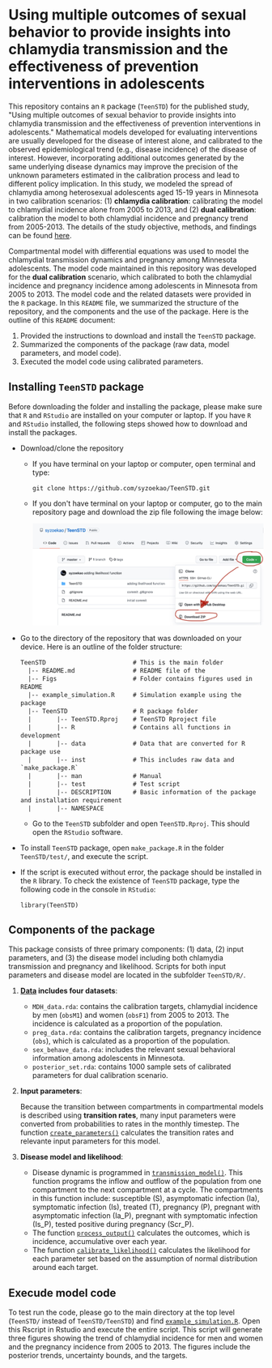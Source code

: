 # Using multiple outcomes of sexual behavior to provide insights into chlamydia transmission and the effectiveness of prevention interventions in adolescents

This repository contains an `R` package (`TeenSTD`) for the published study, "Using multiple outcomes of sexual behavior to provide insights into chlamydia transmission and the effectiveness of prevention interventions in adolescents." Mathematical models developed for evaluating interventions are usually developed for the disease of interest alone, and calibrated to the observed epidemiological trend (e.g., disease incidence) of the disease of interest. However, incorporating additional outcomes generated by the same underlying disease dynamics may improve the precision of the unknown parameters estimated in the calibration process and lead to different policy implication. In this study, we modeled the spread of chlamydia among heterosexual adolescents aged 15-19 years in Minnesota in two calibration scenarios: (1) **chlamydia calibration**: calibrating the model to chlamydial incidence alone from 2005 to 2013, and (2) **dual calibration**: calibration the model to both chlamydial incidence and pregnancy trend from 2005-2013. The details of the study objective, methods, and findings can be found [here](https://www.ncbi.nlm.nih.gov/pmc/articles/PMC5711443/pdf/nihms875380.pdf).

Compartmental model with differential equations was used to model the chlamydial transmission dynamics and pregnancy among Minnesota adolescents. The model code maintained in this repository was developed for the **dual calibration** scenario, which calibrated to both the chlamydial incidence and pregnancy incidence among adolescents in Minnesota from 2005 to 2013. The model code and the related datasets were provided in the `R` package. In this `README` file, we summarized the structure of the repository, and the components and the use of the package. Here is the outline of this `README` document: 

1. Provided the instructions to download and install the `TeenSTD` package.
2. Summarized the components of the package (raw data, model parameters, and model code). 
3. Executed the model code using calibrated parameters. 

## Installing `TeenSTD` package

Before downloading the folder and installing the package, please make sure that `R` and `RStudio` are installed on your computer or laptop. If you have `R` and `RStudio` installed, the following steps showed how to download and install the packages. 

* Download/clone the repository


    * If you have terminal on your laptop or computer, open terminal and type: 
        
        ```
        git clone https://github.com/syzoekao/TeenSTD.git
        ```
    

    * If you don't have terminal on your laptop or computer, go to the main repository page and download the zip file following the image below: 
    
        ![](Figs/downloadzip.jpg)
    

* Go to the directory of the repository that was downloaded on your device. Here is an outline of the folder structure: 

    ```
    TeenSTD                        # This is the main folder
      |-- README.md                # README file of the      
      |-- Figs                     # Folder contains figures used in README
      |-- example_simulation.R     # Simulation example using the package      
      |-- TeenSTD                  # R package folder
      |       |-- TeenSTD.Rproj    # TeenSTD Rproject file
      |       |-- R                # Contains all functions in development
      |       |-- data             # Data that are converted for R package use
      |       |-- inst             # This includes raw data and `make_package.R` 
      |       |-- man              # Manual
      |       |-- test             # Test script
      |       |-- DESCRIPTION      # Basic information of the package and installation requirement  
      |       |-- NAMESPACE        
    ```
    
    * Go to the `TeenSTD` subfolder and open `TeenSTD.Rproj`. This should open the `RStudio` software. 

* To install `TeenSTD` package, open `make_package.R` in the folder `TeenSTD/test/`, and execute the script. 

* If the script is executed without error, the package should be installed in the `R` library. To check the existence of `TeenSTD` package, type the following code in the console in `RStudio`: 

    ```
    library(TeenSTD)
    ```

## Components of the package

This package consists of three primary components: (1) data, (2) input parameters, and (3) the disease model including both chlamydia transmission and pregnancy and likelihood. Scripts for both input parameters and disease model are located in the subfolder `TeenSTD/R/`. 

1. **[Data](https://github.com/syzoekao/TeenSTD/tree/master/TeenSTD/data) includes four datasets**: 

    * `MDH_data.rda`: contains the calibration targets, chlamydial incidence by men (`obsM1`) and women (`obsF1`) from 2005 to 2013. The incidence is calculated as a proportion of the population. 
    * `preg_data.rda`: contains the calibration targets, pregnancy incidence (`obs`), which is calculated as a proportion of the population. 
    * `sex_behave_data.rda`: includes the relevant sexual behavioral information among adolescents in Minnesota. 
    * `posterior_set.rda`: contains 1000 sample sets of calibrated parameters for dual calibration scenario. 


2. **Input parameters**: 

    Because the transition between compartments in compartmental models is described using **transition rates**, many input parameters were converted from probabilities to rates in the monthly timestep. The function [`create_parameters()`](https://github.com/syzoekao/TeenSTD/blob/master/TeenSTD/R/parameters.R) calculates the transition rates and relevante input parameters for this model. 

3. **Disease model and likelihood**: 
    
    * Disease dynamic is programmed in [`transmission_model()`](https://github.com/syzoekao/TeenSTD/blob/abf7bc2ed3b898e65c9b5e1a08070eb930f57d02/TeenSTD/R/transmission.R#L8-L160). This function programs the inflow and outflow of the population from one compartment to the next compartment at a cycle. The compartments in this function include: susceptible (S), asymptomatic infection (Ia), symptomatic infection (Is), treated (T), pregnancy (P), pregnant with asymptomatic infection (Ia_P), pregnant with symptomatic infection (Is_P), tested positive during pregnancy (Scr_P). 
    * The function [`process_output()`](https://github.com/syzoekao/TeenSTD/blob/abf7bc2ed3b898e65c9b5e1a08070eb930f57d02/TeenSTD/R/transmission.R#L163-L251) calculates the outcomes, which is incidence, accumulative over each year. 
    * The function [`calibrate_likelihood()`](https://github.com/syzoekao/TeenSTD/blob/abf7bc2ed3b898e65c9b5e1a08070eb930f57d02/TeenSTD/R/transmission.R#L256-L264) calculates the likelihood for each parameter set based on the assumption of normal distribution around each target. 
    
## Execude model code

To test run the code, please go to the main directory at the top level (`TeenSTD/` instead of `TeenSTD/TeenSTD`) and find [`example_simulation.R`](https://github.com/syzoekao/TeenSTD/blob/master/example_simulation.R). Open this Rscript in Rstudio and execute the entire script. This script will generate three figures showing the trend of chlamydial incidence for men and women and the pregnancy incidence from 2005 to 2013. The figures include the posterior trends, uncertainty bounds, and the targets. 



    
    




    








